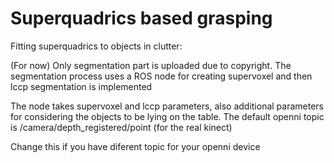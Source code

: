 
# Superquadrics based grasping

Fitting superquadrics to objects in clutter:

(For now) Only segmentation part is uploaded due to copyright. The segmentation process 
uses a ROS node for creating supervoxel and then lccp segmentation is implemented 

The node takes supervoxel and lccp parameters, also additional parameters for considering the objects to be lying on the table.
The default openni topic is /camera/depth_registered/point (for the real kinect)

Change this if you have diferent topic for your openni device
